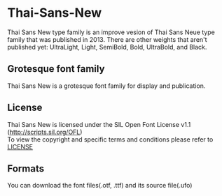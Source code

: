 # Thai-Sans-New
Thai Sans New type family is an improve vesion of Thai Sans Neue type family that was published in 2013. There are other weights that aren't published yet: UltraLight, Light, SemiBold, Bold, UltraBold, and Black.

## Grotesque font family
Thai Sans New is a grotesque font family for display and publication.  

## License
Thai Sans New is licensed under the SIL Open Font License v1.1 (<http://scripts.sil.org/OFL>)  
To view the copyright and specific terms and conditions please refer to [LICENSE](https://github.com/d16s/Thai-Sans-New/blob/master/LICENSE)

## Formats
You can download the font files(.otf, .ttf) and its source file(.ufo)

